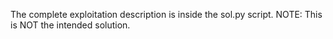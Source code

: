 The complete exploitation description is inside the sol.py script.
NOTE: This is NOT the intended solution.
